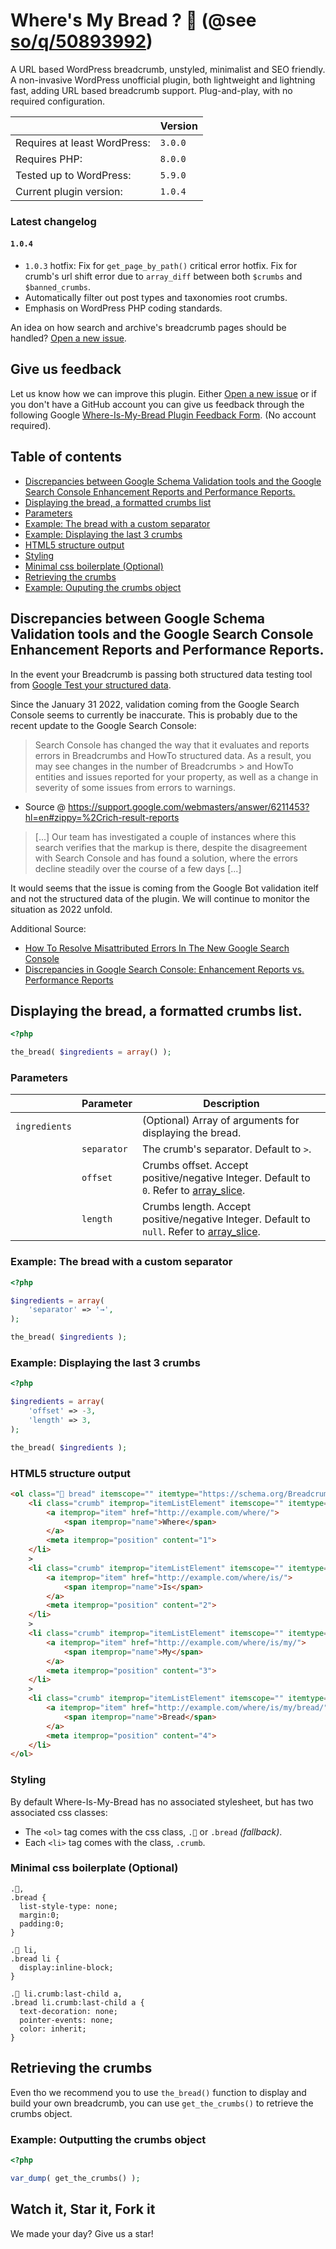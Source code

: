 # Where's My Bread ? 🍞 (@see [so/q/50893992](https://stackoverflow.com/a/67453887/3645650))

A URL based WordPress breadcrumb, unstyled, minimalist and SEO friendly. A non-invasive WordPress unofficial plugin, both lightweight and lightning fast, adding URL based breadcrumb support. Plug-and-play, with no required configuration.

||Version|
|-|-|
|Requires at least WordPress:|`3.0.0`|
|Requires PHP:|`8.0.0`|
|Tested up to WordPress:|`5.9.0`|
|Current plugin version:|`1.0.4`|

### Latest changelog

#### `1.0.4`
- `1.0.3` hotfix: Fix for `get_page_by_path()` critical error hotfix. Fix for crumb's url shift error due to `array_diff` between both `$crumbs` and `$banned_crumbs`.
- Automatically filter out post types and taxonomies root crumbs.
- Emphasis on WordPress PHP coding standards.

An idea on how search and archive's breadcrumb pages should be handled? [Open a new issue](https://github.com/amarinediary/Where-Is-My-Bread/issues/new/choose).

## Give us feedback

Let us know how we can improve this plugin. Either [Open a new issue](https://github.com/amarinediary/Where-Is-My-Bread/issues/new/choose) or if you don't have a GitHub account you can give us feedback through the following Google [Where-Is-My-Bread Plugin Feedback Form](https://forms.gle/m9PM6dEX8aZrmedG9). (No account required).

## Table of contents

- [Discrepancies between Google Schema Validation tools and the Google Search Console Enhancement Reports and Performance Reports.](https://github.com/amarinediary/Where-Is-My-Bread/blob/main/README.md#discrepancies-between-google-schema-validation-tools-and-the-google-search-console-enhancement-reports-and-performance-reports)
- [Displaying the bread, a formatted crumbs list](https://github.com/amarinediary/Where-Is-My-Bread#displaying-the-bread-a-formatted-crumbs-list)
- [Parameters](https://github.com/amarinediary/Where-Is-My-Bread#parameters)
- [Example: The bread with a custom separator](https://github.com/amarinediary/Where-Is-My-Bread#example-the-bread-with-a-custom-separator)
- [Example: Displaying the last 3 crumbs](https://github.com/amarinediary/Where-Is-My-Bread#example-displaying-the-last-3-crumbs)
- [HTML5 structure output](https://github.com/amarinediary/Where-Is-My-Bread#html5-structure-output)
- [Styling](https://github.com/amarinediary/Where-Is-My-Bread#styling)
- [Minimal css boilerplate (Optional)](https://github.com/amarinediary/Where-Is-My-Bread#minimal-css-boilerplate-optional)
- [Retrieving the crumbs](https://github.com/amarinediary/Where-Is-My-Bread#retrieving-the-crumbs)
- [Example: Ouputing the crumbs object](https://github.com/amarinediary/Where-Is-My-Bread#example-ouputing-the-crumbs-object)

## Discrepancies between Google Schema Validation tools and the Google Search Console Enhancement Reports and Performance Reports.
In the event your Breadcrumb is passing both structured data testing tool from [Google Test your structured data](https://developers.google.com/search/docs/advanced/structured-data).

Since the January 31 2022, validation coming from the Google Search Console seems to currently be inaccurate. This is probably due to the recent update to the Google Search Console:

> Search Console has changed the way that it evaluates and reports errors in Breadcrumbs and HowTo structured data. As a result, you may see changes in the number of Breadcrumbs > and HowTo entities and issues reported for your property, as well as a change in severity of some issues from errors to warnings.

- Source @ https://support.google.com/webmasters/answer/6211453?hl=en#zippy=%2Crich-result-reports

> [...] Our team has investigated a couple of instances where this search verifies that the markup is there, despite the disagreement with Search Console and has found a solution, where the errors decline steadily over the course of a few days [...]

It would seems that the issue is coming from the Google Bot validation itelf and not the structured data of the plugin. We will continue to monitor the situation as 2022 unfold.

Additional Source:
- [How To Resolve Misattributed Errors In The New Google Search Console](https://www.schemaapp.com/schema-markup/how-to-resolve-misattributed-errors-in-the-new-google-search-console/)
- [Discrepancies in Google Search Console: Enhancement Reports vs. Performance Reports](https://support.schemaapp.com/support/solutions/articles/33000267425-discrepancies-in-google-search-console-enhancement-reports-vs-performance-reports)

## Displaying the bread, a formatted crumbs list.

```php
<?php

the_bread( $ingredients = array() );
```

### Parameters

||Parameter|Description|
|-|-|-|
|`ingredients`||(Optional) Array of arguments for displaying the bread.|
||`separator`|The crumb's separator. Default to `>`.|
||`offset`|Crumbs offset. Accept positive/negative Integer. Default to `0`. Refer to [array_slice](https://www.php.net/manual/en/function.array-slice.php).|
||`length`|Crumbs length. Accept positive/negative Integer. Default to `null`. Refer to [array_slice](https://www.php.net/manual/en/function.array-slice.php).|

### Example: The bread with a custom separator

```php
<?php

$ingredients = array(
    'separator' => '→',
);

the_bread( $ingredients );
```

### Example: Displaying the last 3 crumbs

```php
<?php

$ingredients = array(
    'offset' => -3,
    'length' => 3,
);

the_bread( $ingredients );
```

### HTML5 structure output

```html
<ol class="🍞 bread" itemscope="" itemtype="https://schema.org/BreadcrumbList">
    <li class="crumb" itemprop="itemListElement" itemscope="" itemtype="https://schema.org/ListItem">
        <a itemprop="item" href="http://example.com/where/">
            <span itemprop="name">Where</span>
        </a>
        <meta itemprop="position" content="1">
    </li>
    >
    <li class="crumb" itemprop="itemListElement" itemscope="" itemtype="https://schema.org/ListItem">
        <a itemprop="item" href="http://example.com/where/is/">
            <span itemprop="name">Is</span>
        </a>
        <meta itemprop="position" content="2">
    </li>
    >
    <li class="crumb" itemprop="itemListElement" itemscope="" itemtype="https://schema.org/ListItem">
        <a itemprop="item" href="http://example.com/where/is/my/">
            <span itemprop="name">My</span>
        </a>
        <meta itemprop="position" content="3">
    </li>         
    >
    <li class="crumb" itemprop="itemListElement" itemscope="" itemtype="https://schema.org/ListItem">
        <a itemprop="item" href="http://example.com/where/is/my/bread/">
            <span itemprop="name">Bread</span>
        </a>
        <meta itemprop="position" content="4">
    </li>
</ol>
```

### Styling

By default Where-Is-My-Bread has no associated stylesheet, but has two associated css classes:

- The `<ol>` tag comes with the css class, `.🍞` or `.bread` *(fallback)*.
- Each `<li>` tag comes with the class, `.crumb`.

### Minimal css boilerplate (Optional)

```
.🍞,
.bread {
  list-style-type: none;
  margin:0;
  padding:0;
}

.🍞 li,
.bread li {
  display:inline-block;
}

.🍞 li.crumb:last-child a,
.bread li.crumb:last-child a {
  text-decoration: none;
  pointer-events: none;
  color: inherit;
}
```

## Retrieving the crumbs

Even tho we recommend you to use `the_bread()` function to display and build your own breadcrumb, you can use `get_the_crumbs()` to retrieve the crumbs object.

### Example: Outputting the crumbs object

```php
<?php

var_dump( get_the_crumbs() );
```

## Watch it, Star it, Fork it

We made your day? Give us a star!
